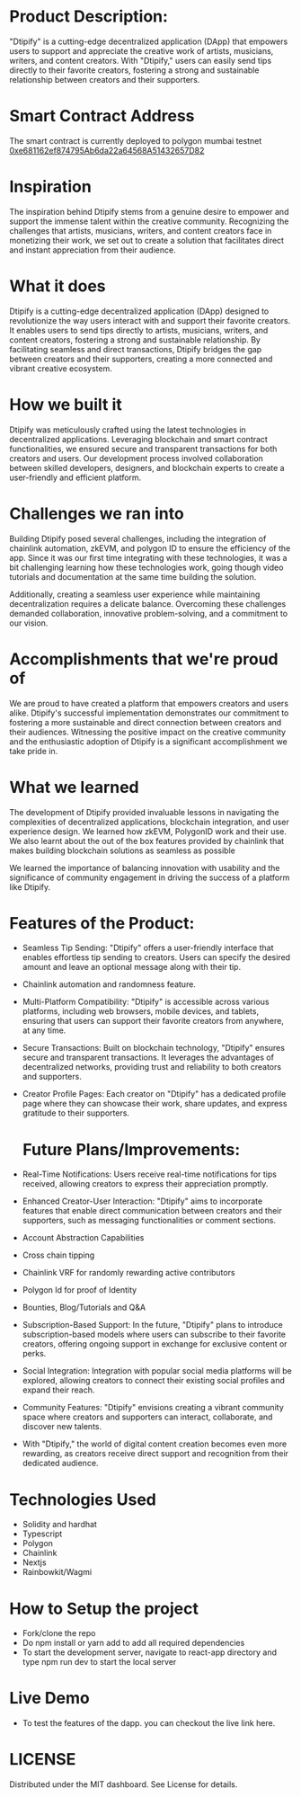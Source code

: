 # Product Description:
"Dtipify" is a cutting-edge decentralized application (DApp) that empowers users to support and appreciate the creative work of artists, musicians, writers, and content creators. With "Dtipify," users can easily send tips directly to their favorite creators, fostering a strong and sustainable relationship between creators and their supporters.


# Smart Contract Address
The smart contract is currently deployed to polygon mumbai testnet [0xe681162ef874795Ab6da22a64568A51432657D82](https://mumbai.polygonscan.com/address/0xe681162ef874795Ab6da22a64568A51432657D82)

# Inspiration
The inspiration behind Dtipify stems from a genuine desire to empower and support the immense talent within the creative community. Recognizing the challenges that artists, musicians, writers, and content creators face in monetizing their work, we set out to create a solution that facilitates direct and instant appreciation from their audience.

# What it does
Dtipify is a cutting-edge decentralized application (DApp) designed to revolutionize the way users interact with and support their favorite creators. It enables users to send tips directly to artists, musicians, writers, and content creators, fostering a strong and sustainable relationship. By facilitating seamless and direct transactions, Dtipify bridges the gap between creators and their supporters, creating a more connected and vibrant creative ecosystem.

# How we built it
Dtipify was meticulously crafted using the latest technologies in decentralized applications. Leveraging blockchain and smart contract functionalities, we ensured secure and transparent transactions for both creators and users. Our development process involved collaboration between skilled developers, designers, and blockchain experts to create a user-friendly and efficient platform.

# Challenges we ran into
Building Dtipify posed several challenges, including the integration of chainlink automation, zkEVM, and polygon ID to ensure the efficiency of the app.  Since it was our first time integrating with these technologies, it was a bit challenging learning how these technologies work, going though video tutorials and documentation at the same time building the solution.

Additionally, creating a seamless user experience while maintaining decentralization requires a delicate balance. Overcoming these challenges demanded collaboration, innovative problem-solving, and a commitment to our vision.

# Accomplishments that we're proud of
We are proud to have created a platform that empowers creators and users alike. Dtipify's successful implementation demonstrates our commitment to fostering a more sustainable and direct connection between creators and their audiences. Witnessing the positive impact on the creative community and the enthusiastic adoption of Dtipify is a significant accomplishment we take pride in.

# What we learned
The development of Dtipify provided invaluable lessons in navigating the complexities of decentralized applications, blockchain integration, and user experience design. We learned how zkEVM, PolygonID work and their use. We also learnt about the out of the box features provided by chainlink that makes building blockchain solutions as seamless as possible

We learned the importance of balancing innovation with usability and the significance of community engagement in driving the success of a platform like Dtipify. 

# Features of the Product:

- Seamless Tip Sending: "Dtipify" offers a user-friendly interface that enables effortless tip sending to creators. Users can specify the desired amount and leave an optional message along with their tip.
- Chainlink automation and randomness feature.
- Multi-Platform Compatibility: "Dtipify" is accessible across various platforms, including web browsers, mobile devices, and tablets, ensuring that users can support their favorite creators from anywhere, at any time.
- Secure Transactions: Built on blockchain technology, "Dtipify" ensures secure and transparent transactions. It leverages the advantages of decentralized networks, providing trust and reliability to both creators and supporters.
- Creator Profile Pages: Each creator on "Dtipify" has a dedicated profile page where they can showcase their work, share updates, and express gratitude to their supporters.


  # Future Plans/Improvements:
- Real-Time Notifications: Users receive real-time notifications for tips received, allowing creators to express their appreciation promptly.
- Enhanced Creator-User Interaction: "Dtipify" aims to incorporate features that enable direct communication between creators and their supporters, such as messaging functionalities or comment sections.
- Account Abstraction Capabilities
- Cross chain tipping
- Chainlink VRF for randomly rewarding active contributors
- Polygon Id for proof of Identity
- Bounties, Blog/Tutorials and Q&A
- Subscription-Based Support: In the future, "Dtipify" plans to introduce subscription-based models where users can subscribe to their favorite creators, offering ongoing support in exchange for exclusive content or perks.
- Social Integration: Integration with popular social media platforms will be explored, allowing creators to connect their existing social profiles and expand their reach.
- Community Features: "Dtipify" envisions creating a vibrant community space where creators and supporters can interact, collaborate, and discover new talents.
- With "Dtipify," the world of digital content creation becomes even more rewarding, as creators receive direct support and recognition from their dedicated audience.

# Technologies Used
- Solidity and hardhat
- Typescript
- Polygon
- Chainlink
- Nextjs
- Rainbowkit/Wagmi
  
# How to Setup the project
- Fork/clone the repo
- Do npm install or yarn add to add all required dependencies
- To start the development server, navigate to react-app directory and type npm run dev to start the local server
  
# Live Demo
- To test the features of the dapp. you can checkout the live link here.

# LICENSE
Distributed under the MIT dashboard. See License for details.
